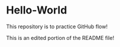 # Hello-World
This repository is to practice GitHub flow!

This is an edited portion of the README file!

